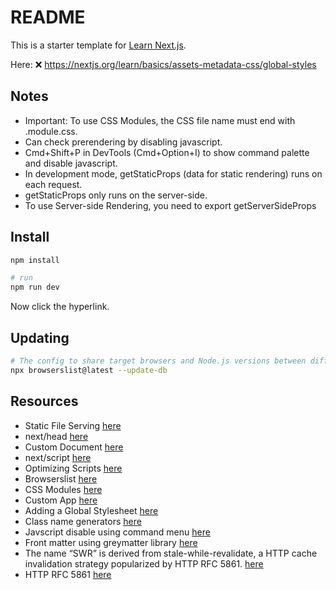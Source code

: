 # README

This is a starter template for [Learn Next.js](https://nextjs.org/learn).

Here: ❌ https://nextjs.org/learn/basics/assets-metadata-css/global-styles

## Notes

* Important: To use CSS Modules, the CSS file name must end with .module.css.
* Can check prerendering by disabling javascript.  
* Cmd+Shift+P in DevTools (Cmd+Option+I) to show command palette and disable javascript.  
* In development mode, getStaticProps (data for static rendering) runs on each request.
* getStaticProps only runs on the server-side.
* To use Server-side Rendering, you need to export getServerSideProps

## Install

```sh
npm install

# run
npm run dev
```

Now click the hyperlink.  

## Updating

```sh
# The config to share target browsers and Node.js versions between different front-end tools.  
npx browserslist@latest --update-db
```

## Resources

* Static File Serving [here](https://nextjs.org/docs/basic-features/static-file-serving)  
* next/head [here](https://nextjs.org/docs/api-reference/next/head)  
* Custom Document [here](https://nextjs.org/docs/advanced-features/custom-document)  
* next/script [here](https://nextjs.org/docs/api-reference/next/script)  
* Optimizing Scripts [here](https://nextjs.org/docs/basic-features/script)  
* Browserslist [here](https://github.com/browserslist/browserslist#browsers-data-updating)  
* CSS Modules [here](https://github.com/css-modules/css-modules)  
* Custom App [here](https://nextjs.org/docs/advanced-features/custom-app)  
* Adding a Global Stylesheet [here](https://nextjs.org/docs/basic-features/built-in-css-support#adding-a-global-stylesheet)
* Class name generators [here](https://www.npmjs.com/package/clsx)
* Javscript disable using command menu [here](https://developer.chrome.com/docs/devtools/javascript/disable/)
* Front matter using greymatter library [here](https://github.com/jonschlinkert/gray-matter)
* The name “SWR” is derived from stale-while-revalidate, a HTTP cache invalidation strategy popularized by HTTP RFC 5861. [here](https://swr.vercel.app/)
* HTTP RFC 5861 [here](https://www.rfc-editor.org/rfc/rfc5861)  
